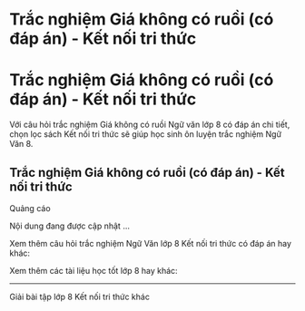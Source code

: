 # Trắc nghiệm Giá không có ruồi (có đáp án) - Kết nối tri thức

# Trắc nghiệm Giá không có ruồi (có đáp án) - Kết nối tri thức

Với câu hỏi trắc nghiệm Giá không có ruồi Ngữ văn lớp 8 có đáp án chi tiết, chọn lọc sách Kết nối tri thức sẽ giúp học sinh ôn luyện trắc nghiệm Ngữ Văn 8.

## Trắc nghiệm Giá không có ruồi (có đáp án) - Kết nối tri thức

Quảng cáo

Nội dung đang được cập nhật ...

Xem thêm câu hỏi trắc nghiệm Ngữ Văn lớp 8 Kết nối tri thức có đáp án hay khác:

Xem thêm các tài liệu học tốt lớp 8 hay khác:

* * *

Giải bài tập lớp 8 Kết nối tri thức khác
